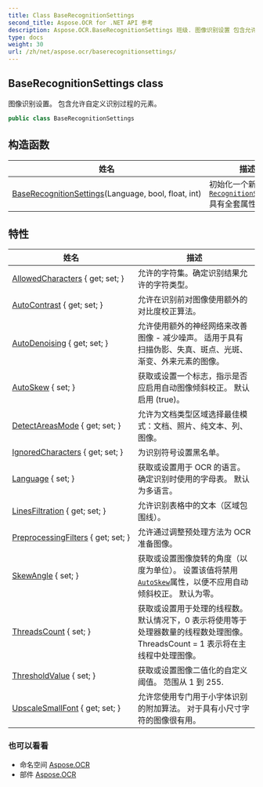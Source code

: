 ```yaml
---
title: Class BaseRecognitionSettings
second_title: Aspose.OCR for .NET API 参考
description: Aspose.OCR.BaseRecognitionSettings 班级. 图像识别设置 包含允许自定义识别过程的元素
type: docs
weight: 30
url: /zh/net/aspose.ocr/baserecognitionsettings/
---
```

## BaseRecognitionSettings class

图像识别设置。 包含允许自定义识别过程的元素。

```csharp
public class BaseRecognitionSettings
```

## 构造函数

| 姓名 | 描述 |
| --- | --- |
| [BaseRecognitionSettings](baserecognitionsettings/)(Language, bool, float, int) | 初始化一个新的实例[`RecognitionSettings`](../recognitionsettings/)具有全套属性的类. |

## 特性

| 姓名 | 描述 |
| --- | --- |
| [AllowedCharacters](../../aspose.ocr/baserecognitionsettings/allowedcharacters/) { get; set; } | 允许的字符集。确定识别结果允许的字符类型。 |
| [AutoContrast](../../aspose.ocr/baserecognitionsettings/autocontrast/) { get; set; } | 允许在识别前对图像使用额外的对比度校正算法。 |
| [AutoDenoising](../../aspose.ocr/baserecognitionsettings/autodenoising/) { get; set; } | 允许使用额外的神经网络来改善图像 - 减少噪声。 适用于具有扫描伪影、失真、斑点、光斑、渐变、外来元素的图像。 |
| [AutoSkew](../../aspose.ocr/baserecognitionsettings/autoskew/) { set; } | 获取或设置一个标志，指示是否应启用自动图像倾斜校正。 默认启用 (true)。 |
| [DetectAreasMode](../../aspose.ocr/baserecognitionsettings/detectareasmode/) { get; set; } | 允许为文档类型区域选择最佳模式：文档、照片、纯文本、列、图像。 |
| [IgnoredCharacters](../../aspose.ocr/baserecognitionsettings/ignoredcharacters/) { get; set; } | 为识别符号设置黑名单。 |
| [Language](../../aspose.ocr/baserecognitionsettings/language/) { set; } | 获取或设置用于 OCR 的语言。  确定识别时使用的字母表。 默认为多语言。 |
| [LinesFiltration](../../aspose.ocr/baserecognitionsettings/linesfiltration/) { get; set; } | 允许识别表格中的文本（区域包围线）。 |
| [PreprocessingFilters](../../aspose.ocr/baserecognitionsettings/preprocessingfilters/) { get; set; } | 允许通过调整预处理方法为 OCR 准备图像。 |
| [SkewAngle](../../aspose.ocr/baserecognitionsettings/skewangle/) { set; } | 获取或设置图像旋转的角度（以度为单位）。  设置该值将禁用[`AutoSkew`](./autoskew/)属性，以便不应用自动倾斜校正。 默认为零。 |
| [ThreadsCount](../../aspose.ocr/baserecognitionsettings/threadscount/) { set; } | 获取或设置用于处理的线程数。 默认情况下，0 表示将使用等于处理器数量的线程数处理图像。 ThreadsCount = 1 表示将在主线程中处理图像。 |
| [ThresholdValue](../../aspose.ocr/baserecognitionsettings/thresholdvalue/) { set; } | 获取或设置图像二值化的自定义阈值。 范围从 1 到 255. |
| [UpscaleSmallFont](../../aspose.ocr/baserecognitionsettings/upscalesmallfont/) { get; set; } | 允许您使用专门用于小字体识别的附加算法。 对于具有小尺寸字符的图像很有用。 |

### 也可以看看

* 命名空间 [Aspose.OCR](../../aspose.ocr/)
* 部件 [Aspose.OCR](../../)


